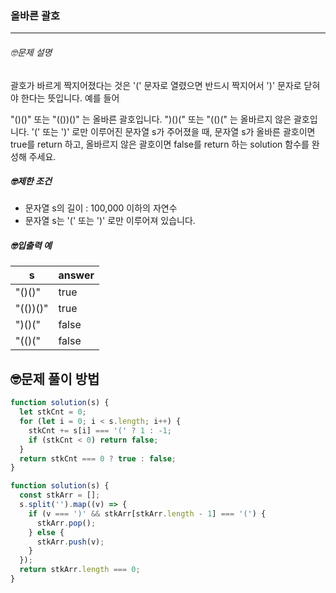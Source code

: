 ### 올바른 괄호

---

###### 🤓문제 설명

괄호가 바르게 짝지어졌다는 것은 '(' 문자로 열렸으면 반드시 짝지어서 ')' 문자로 닫혀야 한다는 뜻입니다. 예를 들어

"()()" 또는 "(())()" 는 올바른 괄호입니다.
")()(" 또는 "(()(" 는 올바르지 않은 괄호입니다.
'(' 또는 ')' 로만 이루어진 문자열 s가 주어졌을 때, 문자열 s가 올바른 괄호이면 true를 return 하고, 올바르지 않은 괄호이면 false를 return 하는 solution 함수를 완성해 주세요.

##### 🤓제한 조건

- 문자열 s의 길이 : 100,000 이하의 자연수
- 문자열 s는 '(' 또는 ')' 로만 이루어져 있습니다.

##### 🤓입출력 예

| s        | answer |
| -------- | ------ |
| "()()"   | true   |
| "(())()" | true   |
| ")()("   | false  |
| "(()("   | false  |

## 🤓문제 풀이 방법

```javascript
function solution(s) {
  let stkCnt = 0;
  for (let i = 0; i < s.length; i++) {
    stkCnt += s[i] === '(' ? 1 : -1;
    if (stkCnt < 0) return false;
  }
  return stkCnt === 0 ? true : false;
}
```

```javascript
function solution(s) {
  const stkArr = [];
  s.split('').map((v) => {
    if (v === ')' && stkArr[stkArr.length - 1] === '(') {
      stkArr.pop();
    } else {
      stkArr.push(v);
    }
  });
  return stkArr.length === 0;
}
```
